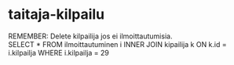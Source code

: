 # taitaja-kilpailu
REMEMBER:
Delete kilpailija jos ei ilmoittautumisia.  
SELECT * FROM ilmoittautuminen i INNER JOIN kipailija k ON k.id = i.kilpailja WHERE i.kilpailja = 29
